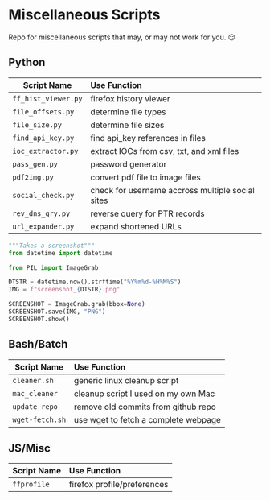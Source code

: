 # Miscellaneous Scripts

Repo for miscellaneous scripts that may, or may not work for you. :smirk:

## Python 
| Script Name         | Use Function                                     |
| ------------------- | :----------------------------------------------- |
| `ff_hist_viewer.py` | firefox history viewer                           |
| `file_offsets.py`   | determine file types                             |
| `file_size.py`      | determine file sizes                             |
| `find_api_key.py`   | find api_key references in files                 |
| `ioc_extractor.py`  | extract IOCs from csv, txt, and xml files        |
| `pass_gen.py`       | password generator                               |
| `pdf2img.py`        | convert pdf file to image files                  |
| `social_check.py`   | check for username accross multiple social sites |
| `rev_dns_qry.py`    | reverse query for PTR records                    |
| `url_expander.py`   | expand shortened URLs                            |

```python
"""Takes a screenshot"""
from datetime import datetime

from PIL import ImageGrab

DTSTR = datetime.now().strftime("%Y%m%d-%H%M%S")
IMG = f"screenshot_{DTSTR}.png"

SCREENSHOT = ImageGrab.grab(bbox=None)
SCREENSHOT.save(IMG, "PNG")
SCREENSHOT.show()
```

## Bash/Batch
| Script Name         | Use Function                                     |
| ------------------- | :----------------------------------------------- |
| `cleaner.sh `       | generic linux cleanup script                     |
| `mac_cleaner`       | cleanup script I used on my own Mac              |
| `update_repo`       | remove old commits from github repo              |
| `wget-fetch.sh`     | use wget to fetch a complete webpage             |

## JS/Misc
| Script Name         | Use Function                                     |
| ------------------- | :----------------------------------------------- |
| `ffprofile`         | firefox profile/preferences                      |


